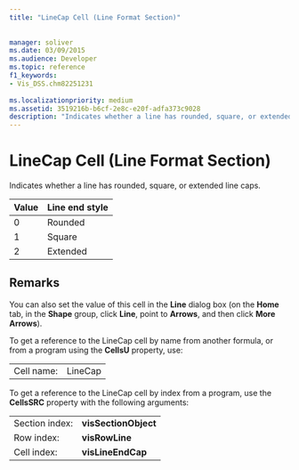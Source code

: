 ```yaml
---
title: "LineCap Cell (Line Format Section)"
 
 
manager: soliver
ms.date: 03/09/2015
ms.audience: Developer
ms.topic: reference
f1_keywords:
- Vis_DSS.chm82251231
 
ms.localizationpriority: medium
ms.assetid: 3519216b-b6cf-2e8c-e20f-adfa373c9028
description: "Indicates whether a line has rounded, square, or extended line caps."
---
```


# LineCap Cell (Line Format Section)

Indicates whether a line has rounded, square, or extended line caps.
  
|**Value**|**Line end style**|
|:-----|:-----|
|0  <br/> |Rounded  <br/> |
|1  <br/> |Square  <br/> |
|2  <br/> |Extended  <br/> |
   
## Remarks

You can also set the value of this cell in the **Line** dialog box (on the **Home** tab, in the **Shape** group, click **Line**, point to **Arrows**, and then click **More Arrows**).
  
To get a reference to the LineCap cell by name from another formula, or from a program using the **CellsU** property, use: 
  
|||
|:-----|:-----|
|Cell name:  <br/> |LineCap  <br/> |
   
To get a reference to the LineCap cell by index from a program, use the **CellsSRC** property with the following arguments: 
  
|||
|:-----|:-----|
|Section index:  <br/> |**visSectionObject** <br/> |
|Row index:  <br/> |**visRowLine** <br/> |
|Cell index:  <br/> |**visLineEndCap** <br/> |
   

